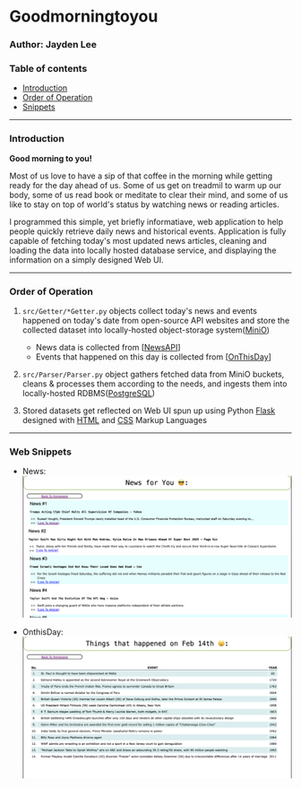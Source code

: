 # Goodmorningtoyou
### Author: Jayden Lee
### Table of contents
* [Introduction](#introduction)
* [Order of Operation](#order-of-operation)
* [Snippets](#web-snippets)

----

### Introduction
**Good morning to you!**

Most of us love to have a sip of that coffee in the morning while getting ready for the day ahead of us. Some of us get on treadmil to warm up our body, some of us read book or meditate to clear their mind, and some of us like to stay on top of world's status by watching news or reading articles. 

I programmed this simple, yet briefly informatiave, web application to help people quickly retrieve daily news and historical events. Application is fully capable of fetching today's most updated news articles, cleaning and loading the data into locally hosted database service, and displaying the information on a simply designed Web UI.

----

### Order of Operation
1. `src/Getter/*Getter.py` objects collect today's news and events happened on today's date from open-source API websites and store the collected dataset into locally-hosted object-storage system([MiniO](https://min.io/))
    - News data is collected from [[NewsAPI](https://newsapi.org)]
    - Events that happened on this day is collected from [[OnThisDay](https://www.onthisday.com)]

2. `src/Parser/Parser.py` object gathers fetched data from MiniO buckets, cleans & processes them according to the needs, and ingests them into locally-hosted RDBMS([PostgreSQL](https://www.postgresql.org/))

3. Stored datasets get reflected on Web UI spun up using Python [Flask](https://flask.palletsprojects.com/en/stable/) designed with [HTML](https://en.wikipedia.org/wiki/HTML) and [CSS](https://en.wikipedia.org/wiki/CSS) Markup Languages

----

### Web Snippets
- News: <img src='static/img/news-snippet.png'>

- OnthisDay: <img src='static/img/onthisday-snippet.png'>